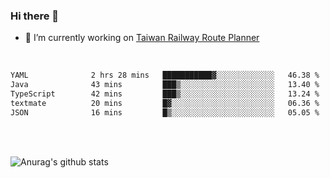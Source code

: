 ### Hi there 👋

- 🔭 I’m currently working on [Taiwan Railway Route Planner](https://github.com/Taiwan-Railway-Route-Planner)

<br/>

<!--START_SECTION:waka-->

```txt
YAML              2 hrs 28 mins   ███████████▓░░░░░░░░░░░░░   46.38 %
Java              43 mins         ███▒░░░░░░░░░░░░░░░░░░░░░   13.40 %
TypeScript        42 mins         ███▒░░░░░░░░░░░░░░░░░░░░░   13.24 %
textmate          20 mins         █▓░░░░░░░░░░░░░░░░░░░░░░░   06.36 %
JSON              16 mins         █▒░░░░░░░░░░░░░░░░░░░░░░░   05.05 %
```

<!--END_SECTION:waka-->

<br/>
<br/>

![Anurag's github stats](https://github-readme-stats.vercel.app/api?username=DepickereSven&show_icons=true&theme=tokyonight)



<!--
**DepickereSven/DepickereSven** is a ✨ _special_ ✨ repository because its `README.md` (this file) appears on your GitHub profile.

Here are some ideas to get you started:

- 🔭 I’m currently working on ...
- 🌱 I’m currently learning ...
- 👯 I’m looking to collaborate on ...
- 🤔 I’m looking for help with ...
- 💬 Ask me about ...
- 📫 How to reach me: ...
- 😄 Pronouns: ...
- ⚡ Fun fact: ...
-->
